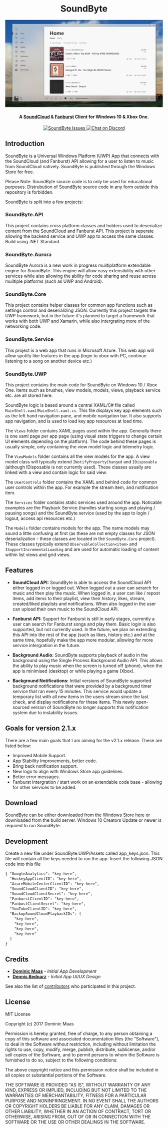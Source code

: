 
<h1 align="center">
SoundByte
</h1>

<img src="SoundByte.UWP/Assets/Screenshots/mainpage.png" alt="SoundByte Screenshot">

<h4 align="center">A <a href="https://soundcloud.com/" target="_blank">SoundCloud</a> &amp; <a href="https://fanburst.com/" target="_blank">Fanburst</a> Client for Windows 10 &amp; Xbox One.</h4>

<p align="center">
    <a href="https://github.com/DominicMaas/SoundByte/issues">
        <img src="https://img.shields.io/github/issues/dominicmaas/soundbyte.svg" alt="SoundByte Issues">
    </a>
    <a href="https://discord.gg/tftSadE">
        <img src="https://img.shields.io/discord/333524708463214594.svg" alt="Chat on Discord">
    </a>
</p>

## Introduction
SoundByte is a Universal Windows Platform (UWP) App that connects with the SoundCloud (and Fanburst) API allowing for a user to listen to music from SoundCloud natively. SoundByte is published through the Windows Store for free.

Please Note: SoundByte source code is to only be used for educational purposes. Distrubution of SoundByte source code in any form outside this repository is forbidden.

SoundByte is split into a few projects:

### SoundByte.API

This project contains cross platform classes and holders used to deserialize content from the SoundCloud and Fanburst API. This project is seperate allowing the backend service and UWP app to access the same classes. Build using .NET Standard.

### SoundByte.Aurora

SoundByte Aurora is a new work in progress muiltiplatform extendable engine for SoundByte. This engine will allow easy extensibility with other services while also allowing the ability for code sharing and reuse across muiltiple platforms (such as UWP and Android).

### SoundByte.Core

This project contains helper classes for common app functions such as settings control and deserializing JSON. Currently this project targets the UWP framework, but in the future it's planned to target a framework that works with both UWP and Xamarin, while also intergrating more of the networking code.

### SoundByte.Service

This project is a web app that runs in Microsoft Azure. This web app will allow spotify like features in the app (login to xbox with PC, continue listening to a song on another device etc.)

### SoundByte.UWP

This project contains the main code for SoundByte on Windows 10 / Xbox One. Items such as brushes, view models, models, views, playback service etc. are all stored here.

SoundByte logic is based around a central XAML/C# file called `MainShell.xaml`/`MainShell.xaml.cs`. This file displays key app elements such as the left hand navigation pane, and mobile navigation bar. It also supports app navigation, and is used to load key app resources at load time.

The `Views` folder contains XAML pages used within the app. Generally there is one xaml page per app page (using visual state triggers to change certain UI elements depending on the platform). The code behind these pages is usually simple, only containing the view model logic and telemetry logic.

The `ViewModels` folder contains all the view models for the app. A view model class will typically extend `INotifyPropertyChanged` and `IDisposable` (although IDisposable is not currently used). These classes usually are linked with a view and contain logic for said view.

The `UserControls` folder contains the XAML and behind code for common user controls within the app. For example the stream item, and notification item.

The `Services` folder contains static services used around the app. Noticable examples are the Playback Service (handles starting songs and playing / pausing songs) and the SoundByte service (used by the app to login / logout, access api resources etc.)

The `Models` folder contains models for the app. The name models may sound a little confusing at first (as these are not empty classes for JSON deserialization - these classes are located in the `SoundByte.Core` project). These classes typically extend `ObservableCollection<item>` and `ISupportIncrementalLoading` and are used for automatic loading of content within list views and grid views.


## Features
- **SoundCloud API:** SoundByte is able to access the SoundCloud API either logged in or logged out. When logged out a user can serarch for music and then play the music. When logged in, a user can like / repost items, add items to their playlist, view their history, likes, stream, created/liked playlists and notifications. When also logged in the user can upload their own music to the SoundCloud API.

- **Fanburst API:** Support for Fanburst is still in early stages, currently a user can search for Fanburst songs and play them. Basic login is also supported, but not currently used. In the future, we plan on extending this API into the rest of the app (such as likes, history etc.) and at the same time, hopefully make the app more modular, allowing for more service intergration in the future.

- **Background Audio:** SoundByte supports playback of audio in the background using the Single Process Background Audio API. This allows the ability to play music when the screen is turned off (phone), when the app is minimised (desktop) or while playing a game (Xbox).

- **Background Notifications:** Initial versions of SoundByte supported background notifications that were provided by a background timer service that ran every 15 minutes. This service would update a temporary list with all new items in the users stream since the last check, and display notifications for these items. This newly open-sourced version of SoundByte no longer supports this notification system due to instability issues. 

## Goals for version 2.1.x
There are a few main goals that I am aiming for the v2.1.x release. These are listed below:
- Improved Mobile Support.
- App Stability Improvements, better code.
- Bring back notification support.
- New logo to align with Windows Store app guidelines.
- Better error messages.
- Fanburst Intergration / start work on an extendable code base - allowing for other services to be added.

## Download
SoundByte can be either downloaded from the Windows Store [here](https://www.microsoft.com/store/apps/9nblggh4xbjg) or downloaded from the build server. Windows 10 Creators Update or newer is required to run SoundByte.

## Development

Create a new file under SoundByte.UWP/Assets called app_keys.json. This file will contain all the keys needed to run the app.
Insert the following JSON code into this file

``` 
{ "GoogleAnalytics": "key-here",
  "HockeyAppClientID": "key-here",
  "AzureMobileCenterClientID": "key-here",
  "SoundCloudClientID": "key-here",
  "SoundCloudClientSecret": "key-here",
  "FanburstClientID": "key-here",
  "FanbustClientSecret": "key-here",
  "YouTubeClientID": "key-here",
  "BackupSoundCloudPlaybackIDs": [
    "key-here",
    "key-here",
    "key-here",
    "key-here"
  ]
}
```

## Credits

- **[Dominic Maas](https://twitter.com/dominicjmaas)**  - *Initial App Development*
- **[Dennis Bednarz](https://twitter.com/DennisBednarz)**  - *Initial App UI/UX Design*

See also the list of [contributors](https://github.com/DominicMaas/SoundByte/contributors) who participated in this project.

## License
MIT License

Copyright (c) 2017 Dominic Maas

Permission is hereby granted, free of charge, to any person obtaining a copy
of this software and associated documentation files (the "Software"), to deal
in the Software without restriction, including without limitation the rights
to use, copy, modify, merge, publish, distribute, sublicense, and/or sell
copies of the Software, and to permit persons to whom the Software is
furnished to do so, subject to the following conditions:

The above copyright notice and this permission notice shall be included in all
copies or substantial portions of the Software.

THE SOFTWARE IS PROVIDED "AS IS", WITHOUT WARRANTY OF ANY KIND, EXPRESS OR
IMPLIED, INCLUDING BUT NOT LIMITED TO THE WARRANTIES OF MERCHANTABILITY,
FITNESS FOR A PARTICULAR PURPOSE AND NONINFRINGEMENT. IN NO EVENT SHALL THE
AUTHORS OR COPYRIGHT HOLDERS BE LIABLE FOR ANY CLAIM, DAMAGES OR OTHER
LIABILITY, WHETHER IN AN ACTION OF CONTRACT, TORT OR OTHERWISE, ARISING FROM,
OUT OF OR IN CONNECTION WITH THE SOFTWARE OR THE USE OR OTHER DEALINGS IN THE
SOFTWARE.
